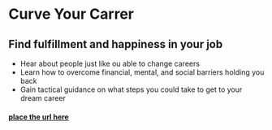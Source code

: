 # Curve Your Carrer

## Find fulfillment and happiness in your job

- Hear about people just like ou able to change careers
- Learn how to overcome financial, mental, and social barriers holding you back
- Gain tactical guidance on what steps you could take to get to your dream career

#### [place the url here](www.someurl.com)
